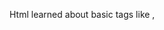 Html 
learned about basic tags
like <head>,<title>,
<body>,<h1>,<p> etc.
CSS
learned about
  padding,margin,
  border,width,height.
